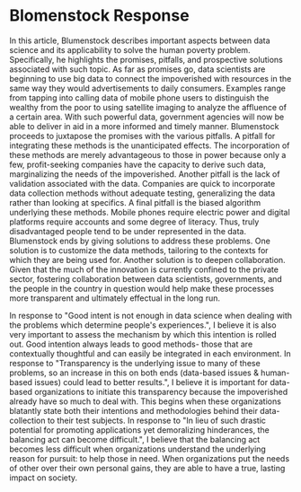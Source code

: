 # Blomenstock Response 
In this article, Blumenstock describes important aspects between data science and its applicability to solve the human poverty problem. Specifically, he highlights the promises, pitfalls, and prospective solutions associated with such topic. As far as promises go, data scientists are beginning to use big data to connect the impoverished with resources in the same way they would advertisements to daily consumers. Examples range from tapping into calling data of mobile phone users to distinguish the wealthy from the poor to using satellite imaging to analyze the affluence of a certain area. With such powerful data, government agencies will now be able to deliver in aid in a more informed and timely manner. Blumenstock proceeds to  juxtapose the promises with the various pitfalls. A pitfall for integrating these methods is the unanticipated effects. The incorporation of these methods are merely advantageous to those in power because only a few, profit-seeking companies have the capacity to derive such data, marginalizing the needs of the impoverished. Another pitfall is the lack of validation associated with the data. Companies are quick to incorporate data collection methods without adequate testing, generalizing the data rather than looking at specifics. A final pitfall is the biased algorithm underlying these methods. Mobile phones require electric power and digital platforms require accounts and some degree of literacy. Thus, truly disadvantaged people tend to be under represented in the data. Blumenstock ends by giving solutions to address these problems. One solution is to customize the data methods, tailoring to the contexts for which they are being used for. Another solution is to deepen collaboration. Given that the much of the innovation is currently confined to the private sector, fostering collaboration between data scientists, governments, and the people in the country in question would help make these processes more transparent and ultimately effectual in the long run. 

In response to "Good intent is not enough in data science when dealing with the problems which determine people's experiences.", I believe it is also very important to assess the mechanism by which this intention is rolled out. Good intention always leads to good methods- those that are contextually thoughtful and can easily be integrated in each environment. In response to "Transparency is the underlying issue to many of these problems, so an increase in this on both ends (data-based issues & human-based issues) could lead to better results.", I believe it is important for data-based organizations to initiate this transparency because the impoverished already have so much to deal with. This begins when these organizations blatantly state both their intentions and methodologies behind their data-collection to their test subjects. In response to "In lieu of such drastic potential for promoting applications yet demoralizing hinderances, the balancing act can become difficult.", I believe that the balancing act becomes less difficult when organizations understand the underlying reason for pursuit: to help those in need. When organizations put the needs of other over their own personal gains, they are able to have a true, lasting impact on society.

